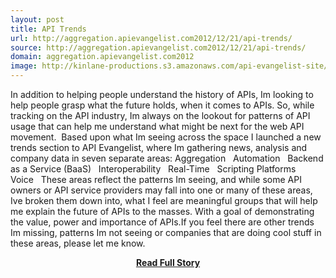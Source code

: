 ```yaml
---
layout: post
title: API Trends
url: http://aggregation.apievangelist.com2012/12/21/api-trends/
source: http://aggregation.apievangelist.com2012/12/21/api-trends/
domain: aggregation.apievangelist.com2012
image: http://kinlane-productions.s3.amazonaws.com/api-evangelist-site/blog/interoperability-trends.png
---
```


<p>In addition to helping people understand the history of APIs, Im looking to help people grasp what the future holds, when it comes to APIs. So, while tracking on the API industry, Im always on the lookout for patterns of API usage that can help me understand what might be next for the web API movement.  Based upon what Im seeing across the space I launched a new trends section to API Evangelist, where Im gathering news, analysis and company data in seven separate areas: Aggregation   Automation   Backend as a Service (BaaS)   Interoperability   Real-Time   Scripting Platforms   Voice   These areas reflect the patterns Im seeing, and while some API owners or API service providers may fall into one or many of these areas, Ive broken them down into, what I feel are meaningful groups that will help me explain the future of APIs to the masses. With a goal of demonstrating the value, power and importance of APIs.If you feel there are other trends Im missing, patterns Im not seeing or companies that are doing cool stuff in these areas, please let me know.</p>
<center><p><a href="http://aggregation.apievangelist.com2012/12/21/api-trends/" style='padding:25px; font-sze:18px; font-weight: bold;'>Read Full Story</a></p></center>
